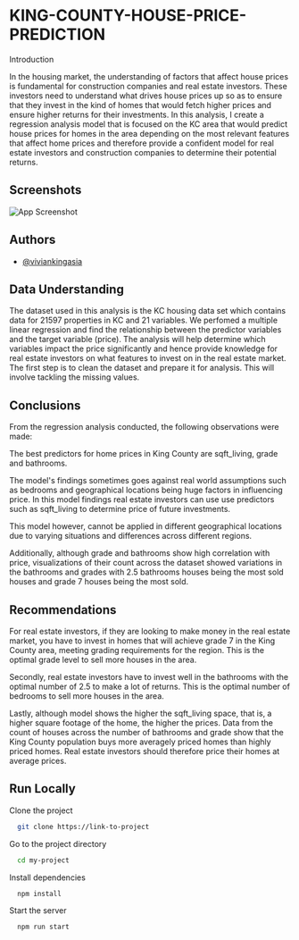 # KING-COUNTY-HOUSE-PRICE-PREDICTION

Introduction

In the housing market, the understanding of factors that affect house prices is fundamental for construction companies and real estate investors. These investors need to understand what drives house prices up so as to ensure that they invest in the kind of homes that would fetch higher prices and ensure higher returns for their investments. In this analysis, I create a regression analysis model that is focused on the KC area that would predict house prices for homes in the area depending on the most relevant features that affect home prices and therefore provide a confident model for real estate investors and construction companies to determine their potential returns.


## Screenshots

![App Screenshot](https://miro.medium.com/max/630/1*3Psu7nDr2LvhWH4R6-Tqeg.jpeg)


## Authors

- [@viviankingasia](https://github.com/TBkenyandatascientist/)


## Data Understanding
The dataset used in this analysis is the KC housing data set which contains data for 21597 properties in KC and 21 variables.
We perfomed a multiple linear regression and find the relationship between the predictor variables
and the target variable (price). The analysis will help determine which variables impact the price
significantly and hence provide knowledge for real estate investors on what features to invest on in
the real estate market. The first step is to clean the dataset and prepare it for analysis. This will involve tackling the missing
values.
## Conclusions

From the regression analysis conducted, the following observations were made:

The best predictors for home prices in King County are sqft_living, grade and bathrooms.

The model's findings sometimes goes against real world assumptions such as bedrooms and
geographical locations being huge factors in influencing price. In this model findings
real estate investors can use use predictors such as sqft_living to determine price of future investments. 

This model however, cannot be applied in 
different geographical locations due to varying situations and differences across
different regions.

Additionally, although grade and bathrooms show high correlation with price, visualizations of their
count across the dataset showed variations in the bathrooms and grades with 2.5 bathrooms houses being the most sold houses and grade 7 houses being the most sold.




## Recommendations

For real estate investors, if they are looking to make money in the real estate market, you have to invest in homes that will achieve grade 7 in the King County area, meeting grading requirements for the region. This is the optimal grade level to sell more houses in the area.

Secondly, real estate investors have to invest well in the bathrooms with the optimal number of 2.5 to make a lot of returns. This is the optimal number of bedrooms to sell more houses in the area.

Lastly, although model shows the higher the sqft_living space, that is, a higher square footage of the home, the higher the prices. Data from the count of houses across the number of bathrooms and grade show that the King County population buys more averagely priced homes than highly priced homes. Real estate investors should therefore price their homes at average prices.
## Run Locally

Clone the project

```bash
  git clone https://link-to-project
```

Go to the project directory

```bash
  cd my-project
```

Install dependencies

```bash
  npm install
```

Start the server

```bash
  npm run start
```
